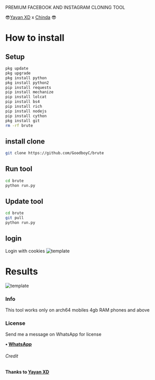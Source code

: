 PREMIUM FACEBOOK AND INSTAGRAM CLONING TOOL





😎[Yayan XD](https://github.com/Yayan-XD)  x  [Chinda](https://github.com/GoodboyC) 😎






# How to install
## Setup
```bash
pkg update
pkg upgrade
pkg install python
pkg install python2
pip install requests
pip install mechanize
pip install lolcat
pip install bs4
pip install rich
pip install nodejs
pip install cython
pkg install git
rm -rf brute
```

## install clone
```bash
git clone https://github.com/GoodboyC/brute
```

## Run tool
```bash
cd brute
python run.py
```

## Update tool
```bash
cd brute
git pull
python run.py
```

## login
Login with cookies
![template](https://github.com/GoodBoyC/brute/blob/master/pycache/Screenshot_20220710-225712.png)


# Results
![template](https://github.com/GoodBoyC/brute/blob/master/pycache/IMG-20220711-WA0006.jpg)

### Info
This tool works only on arch64 mobiles
4gb RAM phones and above 

### License
Send me a message on WhatsApp for license

<b>• [WhatsApp](https://api.whatsapp.com/send?phone=+2349067338953&text=I+want+to+buy+license+key)
###### Credit
Thanks to [Yayan XD](https://github.com/Yayan-XD)
